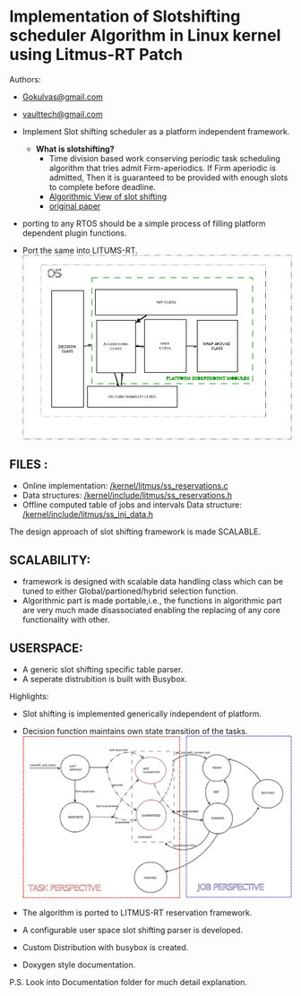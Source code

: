 Implementation of Slotshifting scheduler Algorithm in Linux kernel using Litmus-RT Patch
=========================================================================================

Authors: 
* Gokulvas@gmail.com
* vaulttech@gmail.com

* Implement Slot shifting scheduler as a platform independent framework.
  * **What  is slotshifting?**
    *  Time division based work conserving periodic task scheduling algorithm that tries admit Firm-aperiodics.
If Firm aperiodic is admitted, Then it is guaranteed to be provided with enough slots to complete before deadline.
    * [Algorithmic View of slot shifting]( https://github.com/gokulvasan/Slot-shifting-in-LITMUS-RT-Kernel-2.6/blob/master/documentations/SlotShifting.pdf )
    * [original paper](https://www.slideshare.net/slideshow/embed_code/key/PJt8vhtGcHvKQ)
* porting to any RTOS should be a simple process of filling platform dependent plugin functions.
* Port the same into LITUMS-RT.
![picture alt](https://github.com/gokulvasan/Slot-shifting-in-LITMUS-RT-Kernel-2.6/blob/master/documentations/architecture_Overview.jpeg "Title is optional")

FILES :
-------
* Online implementation: [/kernel/litmus/ss_reservations.c](https://github.com/gokulvasan/Slot-shifting-in-LITMUS-RT-Kernel-2.6/blob/master/kernel/litmus/ss_reservations.c)
* Data structures: [/kernel/include/litmus/ss_reservations.h](https://github.com/gokulvasan/Slot-shifting-in-LITMUS-RT-Kernel-2.6/blob/master/kernel/include/litmus/ss_reservations.h)
* Offline computed table of jobs and intervals Data structure: [/kernel/include/litmus/ss_inj_data.h](https://github.com/gokulvasan/Slot-shifting-in-LITMUS-RT-Kernel-2.6/blob/master/kernel/include/litmus/ss_inj_data.h)

The design approach of slot shifting framework is made SCALABLE.

SCALABILITY:
-----------
* framework is designed with scalable data handling class which can be tuned to either Global/partioned/hybrid selection function. 
* Algorithmic part is made portable,i.e., the functions in algorithmic part are very much made disassociated enabling the replacing of any core functionality with other.

USERSPACE:
-----------
* A generic slot shifting specific table parser.
* A seperate distrubition is built with Busybox.

Highlights:
* Slot shifting is implemented generically independent of platform.
* Decision function maintains own state transition of the tasks.
![picture alt](https://github.com/gokulvasan/Slot-shifting-in-LITMUS-RT-Kernel-2.6/blob/master/documentations/STATE_CHART.jpeg "Title is optional")

* The algorithm is ported to LITMUS-RT reservation framework.
* A configurable user space slot shifting parser is developed.
* Custom Distribution with busybox is created.
* Doxygen style documentation.

P.S. Look into Documentation folder for much detail explanation.
